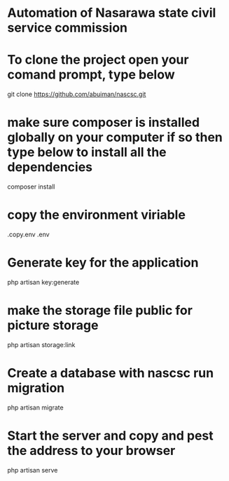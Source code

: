 # Automation of Nasarawa state civil service commission

# To clone the project open your comand prompt, type below

git clone https://github.com/abuiman/nascsc.git

# make sure composer is installed globally on your computer if so then type below to install all the dependencies

composer install

# copy the environment viriable

.copy.env .env

# Generate key for the application

php artisan key:generate

# make the storage file public for picture storage

php artisan storage:link

# Create a database with nascsc run migration

php artisan migrate

# Start the server and copy and pest the address to your browser

php artisan serve